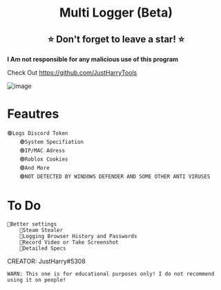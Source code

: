 <h1 align="center">Multi Logger (Beta)</h1>
<h2 align="center">⭐ Don't forget to leave a star! ⭐</h2>

**I Am not responsible for any malicious use of this program**
 
Check Out https://github.com/JustHarryTools 

![image](https://i.imgur.com/6BAJJ7e.png)

# Feautres
	🟢Logs Discord Token
        🟢System Specifiation
        🟢IP/MAC Adress
        🟢Roblox Cookies
        🟢And More
        🟣NOT DETECTED BY WINDOWS DEFENDER AND SOME OTHER ANTI VIRUSES
         
# To Do
	💎Better settings
        💎Steam Stealer
        💎Logging Browser History and Passwords
        💎Record Video or Take Screenshot
        💎Detailed Specs

CREATOR: JustHarry#5308

`WARN: This one is for educational purposes only! I do not recommend using it on people!`
